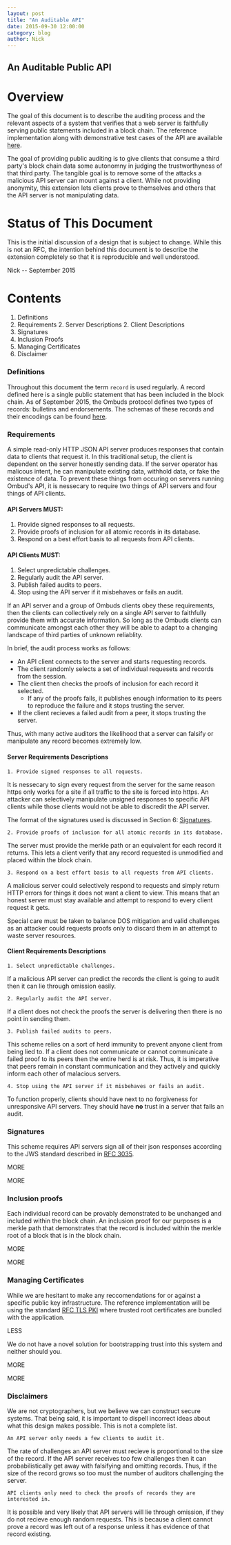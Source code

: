 ```yaml
---
layout: post
title: "An Auditable API"
date: 2015-09-30 12:00:00
category: blog
author: Nick
---
```


An Auditable Public API
-----------------------

Overview
========
The goal of this document is to describe the auditing process and the relevant aspects of a system that verifies that a web server is faithfully serving public statements included in a block chain. 
The reference implementation along with demonstrative test cases of the API are available [here](https://github.com/soapboxsys/ombudslib).


The goal of providing public auditing is to give clients that consume a third party's block chain data some autonomny in judging the trustworthyness of that third party. 
The tangible goal is to remove some of the attacks a malicious API server can mount against a client.
While not providing anonymity, this extension lets clients prove to themselves and others that the API server is not manipulating data.

Status of This Document
=======================
This is the initial discussion of a design that is subject to change. 
While this is not an RFC, the intention behind this document is to describe the extension completely so that it is reproducible and well understood.

Nick -- September 2015

Contents
========
1. Definitions
2. Requirements
    2. Server Descriptions
    2. Client Descriptions
4. Signatures
6. Inclusion Proofs
7. Managing Certificates
5. Disclaimer

### Definitions

Throughout this document the term `record` is used regularly. 
A record defined here is a single public statement that has been included in the block chain.
As of September 2015, the Ombuds protocol defines two types of records: bulletins and endorsements.
The schemas of these records and their encodings can be found [here](https://github.com/soapboxsys/ombudslib).


### Requirements
A simple read-only HTTP JSON API server produces responses that contain data to clients that request it.
In this traditional setup, the client is dependent on the server honestly sending data.
If the server operator has malicous intent, he can manipulate existing data, withhold data, or fake the existence of data.
To prevent these things from occuring on servers running Ombud's API, it is nessecary to require two things of API servers and four things of API clients.

#### API Servers MUST:
1. Provide signed responses to all requests.
2. Provide proofs of inclusion for all atomic records in its database.
3. Respond on a best effort basis to all requests from API clients.

#### API Clients MUST:
1. Select unpredictable challenges.
2. Regularly audit the API server.
3. Publish failed audits to peers.
4. Stop using the API server if it misbehaves or fails an audit.

If an API server and a group of Ombuds clients obey these requirements, then the clients can collectively rely on a single API server to faithfully provide them with accurate information. 
So long as the Ombuds clients can communicate amongst each other they will be able to adapt to a changing landscape of third parties of unknown reliablity.

In brief, the audit process works as follows: 

- An API client connects to the server and starts requesting records. 
- The client randomly selects a set of individual requesets and records from the session.
- The client then checks the proofs of inclusion for each record it selected. 
    - If any of the proofs fails, it publishes enough information to its peers to reproduce the failure and it stops trusting the server.
- If the client recieves a failed audit from a peer, it stops trusting the server.

Thus, with many active auditors the likelihood that a server can falsify or manipulate any record becomes extremely low.

#### Server Requirements Descriptions

```
1. Provide signed responses to all requests.
```

It is nessecary to sign every request from the server for the same reason https only works for a site if all traffic to the site is forced into https.
An attacker can selectively manipulate unsigned responses to specific API clients while those clients would not be able to discredit the API server.

The format of the signatures used is discussed in Section 6: [Signatures](#Signatures).

```
2. Provide proofs of inclusion for all atomic records in its database.
```

The server must provide the merkle path or an equivalent for each record it returns. 
This lets a client verify that any record requested is unmodified and placed within the block chain.


```
3. Respond on a best effort basis to all requests from API clients.
```

A malicious server could selectively respond to requests and simply return HTTP errors for things it does not want a client to view.
This means that an honest server must stay available and attempt to respond to every client request it gets.

Special care must be taken to balance DOS mitigation and valid challenges as an attacker could requests proofs only to discard them
in an attempt to waste server resources. 

#### Client Requirements Descriptions
```
1. Select unpredictable challenges.
```

If a malicious API server can predict the records the client is going to audit then it can lie through omission easily.

```
2. Regularly audit the API server.
```

If a client does not check the proofs the server is delivering then there is no point in sending them.

```
3. Publish failed audits to peers.
```

This scheme relies on a sort of herd immunity to prevent anyone client from being lied to. 
If a client does not communicate or cannot communicate a failed proof to its peers then the entire herd is at risk.
Thus, it is imperative that peers remain in constant communication and they actively and quickly inform each other of malacious servers.


```
4. Stop using the API server if it misbehaves or fails an audit.
```

To function properly, clients should have next to no forgiveness for unresponsive API servers.
They should have __no__ trust in a server that fails an audit.

### Signatures

This scheme requires API servers sign all of their json responses according to the JWS standard described in [RFC 3035]().

MORE

MORE

### Inclusion proofs

Each individual record can be provably demonstrated to be unchanged and included within the block chain.
An inclusion proof for our purposes is a merkle path that demonstrates that the record is included within the merkle root of a block that is in the block chain.

MORE

MORE

### Managing Certificates

While we are hesitant to make any reccomendations for or against a specific public key infrastructure.
The reference implementation will be using the standard [RFC TLS PKI]() where trusted root certificates are bundled with the application.

LESS

We do not have a novel solution for bootstrapping trust into this system and neither should you.

MORE 

MORE


### Disclaimers

We are not cryptographers, but we believe we can construct secure systems.
That being said, it is important to dispell incorrect ideas about what this design makes possible.
This is not a complete list.

```
An API server only needs a few clients to audit it.
```

The rate of challenges an API server must recieve is proportional to the size of the record. 
If the API server receives too few challenges then it can probabilistically get away with falsifying and omitting records.
Thus, if the size of the record grows so too must the number of auditors challenging the server.

```
API clients only need to check the proofs of records they are interested in.
```

It is possible and very likely that API servers will lie through omission, if they do not recieve enough random requests.
This is because a client cannot prove a record was left out of a response unless it has evidence of that record existing.
